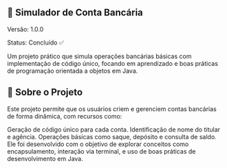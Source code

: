 ## 🚀 Simulador de Conta Bancária
Versão: 1.0.0

Status: Concluído ✅

Um projeto prático que simula operações bancárias básicas com implementação de código único, focando em aprendizado e boas práticas de programação orientada a objetos em Java.

## 📝 Sobre o Projeto

Este projeto permite que os usuários criem e gerenciem contas bancárias de forma dinâmica, com recursos como:

Geração de código único para cada conta.
Identificação de nome do titular e agência.
Operações básicas como saque, depósito e consulta de saldo.
Ele foi desenvolvido com o objetivo de explorar conceitos como encapsulamento, interação via terminal, e uso de boas práticas de desenvolvimento em Java.



